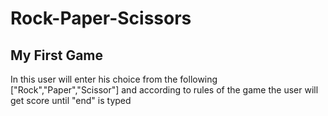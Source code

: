 # Rock-Paper-Scissors
## My First Game 
In this user will enter his choice from the following ["Rock","Paper","Scissor"] and according to rules of the game the user will get score until "end" is typed
